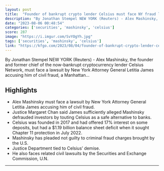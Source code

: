 ```yaml
---
layout: post
title:  "Founder of bankrupt crypto lender Celsius must face NY fraud lawsuit"
description: "By Jonathan Stempel NEW YORK (Reuters) - Alex Mashinsky, the founder and former chief of the now-bankrupt cryptocurrency lender Celsius Network, must face a lawsuit by New York Attorney General Letitia James accusing him of civil fraud, a Manhattan..."
date: "2023-08-06 00:48:54"
categories: ['securities', 'mashinsky', 'celsius']
score: 287
image: "https://i.imgur.com/SvYOgYh.jpg"
tags: ['securities', 'mashinsky', 'celsius']
link: "https://kfgo.com/2023/08/04/founder-of-bankrupt-crypto-lender-celsius-must-face-ny-fraud-lawsuit/"
---
```


By Jonathan Stempel NEW YORK (Reuters) - Alex Mashinsky, the founder and former chief of the now-bankrupt cryptocurrency lender Celsius Network, must face a lawsuit by New York Attorney General Letitia James accusing him of civil fraud, a Manhattan...

## Highlights

- Alex Mashinsky must face a lawsuit by New York Attorney General Letitia James accusing him of civil fraud.
- Justice Margaret Chan said James sufficiently alleged Mashinsky defrauded investors by touting Celsius as a safe alternative to banks.
- Celsius was founded in 2017 and had offered 17% interest on some deposits, but had a $1.19 billion balance sheet deficit when it sought Chapter 11 protection in July 2022.
- Mashinsky has pleaded not guilty to criminal fraud charges brought by the U.S.
- Justice Department tied to Celsius’ demise.
- He also faces related civil lawsuits by the Securities and Exchange Commission, U.N.

---
